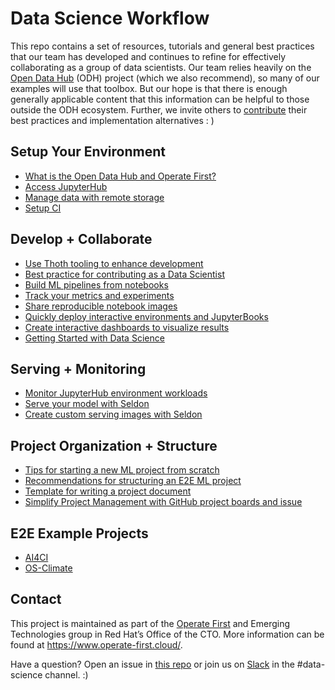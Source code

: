 # Data Science Workflow

This repo contains a set of resources, tutorials and general best practices that our team has developed and continues to refine for effectively collaborating as a group of data scientists. Our team relies heavily on the [Open Data Hub](https://opendatahub.io/) (ODH) project (which we also recommend), so many of our examples will use that toolbox. But our hope is that there is enough generally applicable content that this information can be helpful to those outside the ODH ecosystem. Further, we invite others to [contribute](https://github.com/aicoe-aiops/data-science-workflows/issues/new) their best practices and implementation alternatives : )

## Setup Your Environment

* [What is the Open Data Hub and Operate First?](docs/setup_environment/odh_and_opf.md) 
* [Access JupyterHub](docs/setup_environment/JH_access.md)
* [Manage data with remote storage](docs/setup_environment/remote-storage.md)
* [Setup CI](docs/setup_environment/thoth.md)

## Develop + Collaborate 
* [Use Thoth tooling to enhance development](docs/develop_collaborate/thoth-tools.md)
* [Best practice for contributing as a Data Scientist](docs/develop_collaborate/how-to-contribute.md)
* [Build ML pipelines from notebooks](docs/develop_collaborate/automated-pipelines.md)
* [Track your metrics and experiments](docs/develop_collaborate/track-metrics-using-kubeflow.md)
* [Share reproducible notebook images](docs/develop_collaborate/create_and_deploy_jh_image.md)
* [Quickly deploy interactive environments and JupyterBooks](docs/develop_collaborate/meteorize.md)
* [Create interactive dashboards to visualize results](docs/visualization/trino_and_superset.md)
* [Getting Started with Data Science](docs/develop_collaborate/getting-started-with-data-science.md)

## Serving + Monitoring
* [Monitor JupyterHub environment workloads](docs/serving_monitoring/monitor-jh.md)
* [Serve your model with Seldon](docs/serving_monitoring/deploy-models-using-seldon.md)
* [Create custom serving images with Seldon](docs/serving_monitoring/deploy-custom-model.md)

## Project Organization + Structure
* [Tips for starting a new ML project from scratch](docs/project_structure/getting-started.md)
* [Recommendations for structuring an E2E ML project](docs/project_structure/project-structure.md)
* [Template for writing a project document](docs/project_structure/project-document-template.md)
* [Simplify Project Management with GitHub project boards and issue](docs/project_structure/boards-and-issues.md)

## E2E Example Projects
* [AI4CI](https://github.com/aicoe-aiops/ocp-ci-analysis)
* [OS-Climate](https://github.com/os-climate/aicoe-osc-demo)


## Contact

This project is maintained as part of the [Operate First](https://www.operate-first.cloud/) and Emerging Technologies group in Red Hat’s Office of the CTO. More information can be found at https://www.operate-first.cloud/.

Have a question? Open an issue in [this repo](https://github.com/aicoe-aiops/data-science-workflows/issues/new) or join us on [Slack](https://join.slack.com/t/operatefirst/shared_invite/zt-o2gn4wn8-O39g7sthTAuPCvaCNRnLww) in the #data-science channel. :) 
